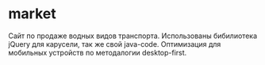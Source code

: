 # market
Сайт по продаже водных видов транспорта.
Использованы бибилиотека jQuery для карусели, так же свой java-code. Оптимизация для мобильных устройств по методалогии desktop-first. 

